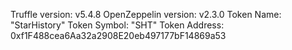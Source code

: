 Truffle version: v5.4.8
OpenZeppelin version: v2.3.0
Token Name: "StarHistory"
Token Symbol: "SHT"
Token Address: 0xf1F488cea6Aa32a2908E20eb497177bF14869a53